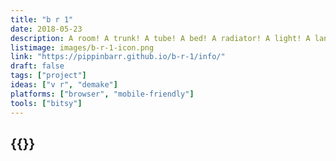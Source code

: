 ```yaml
---
title: "b r 1"
date: 2018-05-23
description: A room! A trunk! A tube! A bed! A radiator! A light! A landscape! A darkness! A separation! A floating in air! A doubling! An intersection! And more! And more!
listimage: images/b-r-1-icon.png
link: "https://pippinbarr.github.io/b-r-1/info/"
draft: false
tags: ["project"]
ideas: ["v r", "demake"]
platforms: ["browser", "mobile-friendly"]
tools: ["bitsy"]
---
```


## {{<param title >}}
